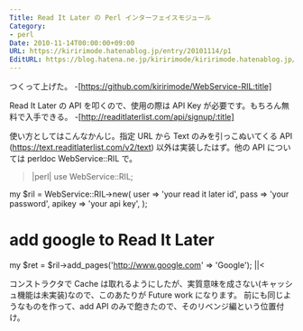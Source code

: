 ```yaml
---
Title: Read It Later の Perl インターフェイスモジュール
Category:
- perl
Date: 2010-11-14T00:00:00+09:00
URL: https://kiririmode.hatenablog.jp/entry/20101114/p1
EditURL: https://blog.hatena.ne.jp/kiririmode/kiririmode.hatenablog.jp/atom/entry/8454420450078211401
---
```



つくって上げた。
-[https://github.com/kiririmode/WebService-RIL:title]

Read It Later の API を叩くので、使用の際は API Key が必要です。もちろん無料で入手できる。
-[http://readitlaterlist.com/api/signup/:title]

使い方としてはこんなかんじ。指定 URL から Text のみを引っこぬいてくる API (https://text.readitlaterlist.com/v2/text) 以外は実装したはず。他の API については perldoc WebService::RIL で。
>|perl|
use WebService::RIL;

my $ril = WebService::RIL->new(
     user   => 'your read it later id',
     pass   => 'your password',
     apikey => 'your api key',
);

# add google to Read It Later
my $ret = $ril->add_pages('http://www.google.com' => 'Google');
||<

コンストラクタで Cache は取れるようにしたが、実質意味を成さない(キャッシュ機能は未実装)なので、このあたりが Future work になります。
前にも同じようなものを作って、add API のみで飽きたので、そのリベンジ編という位置付け。
